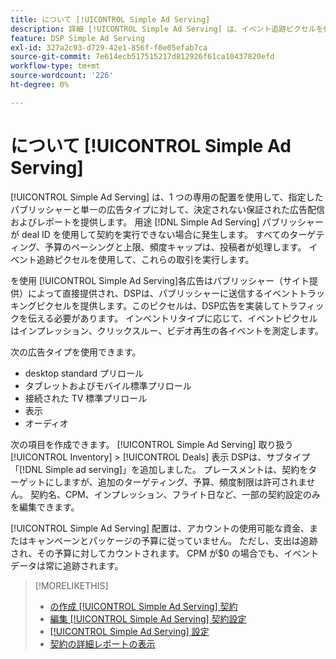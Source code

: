 ```yaml
---
title: について [!UICONTROL Simple Ad Serving]
description: 詳細 [!UICONTROL Simple Ad Serving] は、イベント追跡ピクセルを使用します。
feature: DSP Simple Ad Serving
exl-id: 327a2c93-d729-42e1-856f-f0e05efab7ca
source-git-commit: 7e614ecb517515217d812926f61ca10437820efd
workflow-type: tm+mt
source-wordcount: '226'
ht-degree: 0%

---
```


# について [!UICONTROL Simple Ad Serving]

[!UICONTROL Simple Ad Serving] は、1 つの専用の配置を使用して、指定したパブリッシャーと単一の広告タイプに対して、決定されない保証された広告配信およびレポートを提供します。 用途 [!DNL Simple Ad Serving] パブリッシャーが deal ID を使用して契約を実行できない場合に発生します。 すべてのターゲティング、予算のペーシングと上限、頻度キャップは、投稿者が処理します。 イベント追跡ピクセルを使用して、これらの取引を実行します。

を使用 [!UICONTROL Simple Ad Serving]各広告はパブリッシャー（サイト提供）によって直接提供され、DSPは、パブリッシャーに送信するイベントトラッキングピクセルを提供します。このピクセルは、DSP広告を実装してトラフィックを伝える必要があります。 インベントリタイプに応じて、イベントピクセルはインプレッション、クリックスルー、ビデオ再生の各イベントを測定します。

次の広告タイプを使用できます。

* desktop standard プリロール
* タブレットおよびモバイル標準プリロール
* 接続された TV 標準プリロール
* 表示
* オーディオ

次の項目を作成できます。 [!UICONTROL Simple Ad Serving] 取り扱う [!UICONTROL Inventory] > [!UICONTROL Deals] 表示 DSPは、サブタイプ「[!DNL Simple ad serving]」を追加しました。 プレースメントは、契約をターゲットにしますが、追加のターゲティング、予算、頻度制限は許可されません。 契約名、CPM、インプレッション、フライト日など、一部の契約設定のみを編集できます。<!-- If you need multiple tracking tags for a [!UICONTROL Simple Ad Serving] deal, create a duplicate deal. -->

[!UICONTROL Simple Ad Serving] 配置は、アカウントの使用可能な資金、またはキャンペーンとパッケージの予算に従っていません。 ただし、支出は追跡され、その予算に対してカウントされます。 CPM が$0 の場合でも、イベントデータは常に追跡されます。

>[!MORELIKETHIS]
>
>* [の作成 [!UICONTROL Simple Ad Serving] 契約](simple-deal-create.md)
>* [編集 [!UICONTROL Simple Ad Serving] 契約設定](simple-deal-edit.md)
>* [[!UICONTROL Simple Ad Serving] 設定](simple-deal-settings.md)
>* [契約の詳細レポートの表示](/help/dsp/inventory/deal-view-report.md)


<!-- add back when reimplemented:
>* [View Event-Tracking Pixels for a [!UICONTROL Simple Ad Serving] Deal](simple-deal-show-pixels.md)
-->
